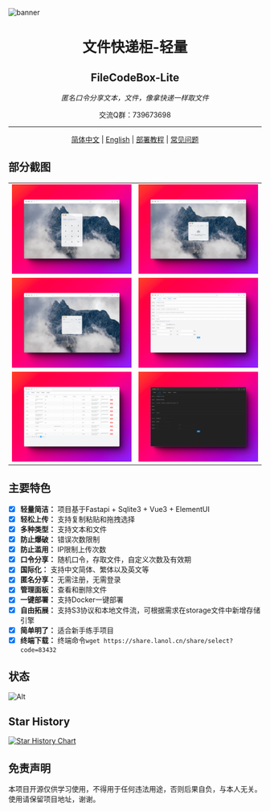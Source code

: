 ![banner](https://fastly.jsdelivr.net/gh/vastsa/FileCodeBox@V1.6/static/banners/img_1.png)

<div align="center">
<h1>文件快递柜-轻量</h1>
<h2>FileCodeBox-Lite</h2>
<p><em>匿名口令分享文本，文件，像拿快递一样取文件</em></p>
<p>交流Q群：739673698</p>
</div>


---


<div align="center" style=text-align: center;margin: 20px 0;>
    <a href="./readme.md">简体中文</a> | 
    <a href="./readme_en.md">English</a> | 
    <a href="https://github.com/vastsa/FileCodeBox/wiki/%E9%83%A8%E7%BD%B2%E6%95%99%E7%A8%8B">部署教程</a> | 
    <a href="https://github.com/vastsa/FileCodeBox/wiki/%E9%83%A8%E7%BD%B2%E6%95%99%E7%A8%8B">常见问题</a>
</div>


## 部分截图

<table style="width:100%">
<tr style="width: 100%">
<td style="width: 50%"><img src="./.github/images/img.png" alt="寄文件"></td>
<td style="width: 50%"><img src="./.github/images/img_1.png" alt="寄文件"></td>
</tr>
<tr style="width: 100%">
<td style="width: 50%"><img src="./.github/images/img_2.png" alt="寄文件"></td>
<td style="width: 50%"><img src="./.github/images/img_3.png" alt="寄文件"></td>
</tr>
<tr style="width: 100%">
<td style="width: 50%"><img src="./.github/images/img_4.png" alt="寄文件"></td>
<td style="width: 50%"><img src="./.github/images/img_5.png" alt="寄文件"></td>
</tr>
</table>

## 主要特色

- [x] **轻量简洁：** 项目基于Fastapi + Sqlite3 + Vue3 + ElementUI
- [x] **轻松上传：** 支持复制粘贴和拖拽选择
- [x] **多种类型：** 支持文本和文件
- [x] **防止爆破：** 错误次数限制
- [x] **防止滥用：** IP限制上传次数
- [x] **口令分享：** 随机口令，存取文件，自定义次数及有效期
- [x] **国际化：** 支持中文简体、繁体以及英文等
- [x] **匿名分享：** 无需注册，无需登录
- [x] **管理面板：** 查看和删除文件
- [x] **一键部署：** 支持Docker一键部署
- [x] **自由拓展：** 支持S3协议和本地文件流，可根据需求在storage文件中新增存储引擎
- [x] **简单明了：** 适合新手练手项目
- [x] **终端下载：** 终端命令`wget https://share.lanol.cn/share/select?code=83432`

## 状态

![Alt](https://repobeats.axiom.co/api/embed/7a6c92f1d96ee57e6fb67f0df371528397b0c9ac.svg "Repobeats analytics image")

## Star History

[![Star History Chart](https://api.star-history.com/svg?repos=vastsa/FileCodeBox&type=Date)](https://star-history.com/#vastsa/FileCodeBox&Date)


## 免责声明

本项目开源仅供学习使用，不得用于任何违法用途，否则后果自负，与本人无关。使用请保留项目地址，谢谢。
